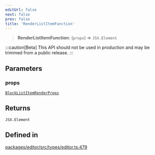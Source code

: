 ```yaml
---
editUrl: false
next: false
prev: false
title: 'RenderListItemFunction'
---
```


> **RenderListItemFunction**: (`props`) => `JSX.Element`

:::caution[Beta]
This API should not be used in production and may be trimmed from a public release.
:::

## Parameters

### props

[`BlockListItemRenderProps`](/api/types/editor/interfaces/blocklistitemrenderprops/)

## Returns

`JSX.Element`

## Defined in

[packages/editor/src/types/editor.ts:479](https://github.com/portabletext/editor/blob/66b5022fc4919e0540c704fbecb8ab8f991c2439/packages/editor/src/types/editor.ts#L479)
